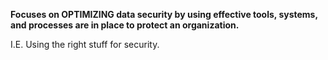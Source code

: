 **Focuses on OPTIMIZING data security by using effective tools, systems, and processes are in place to protect an organization.**

I.E. Using the right stuff for security.